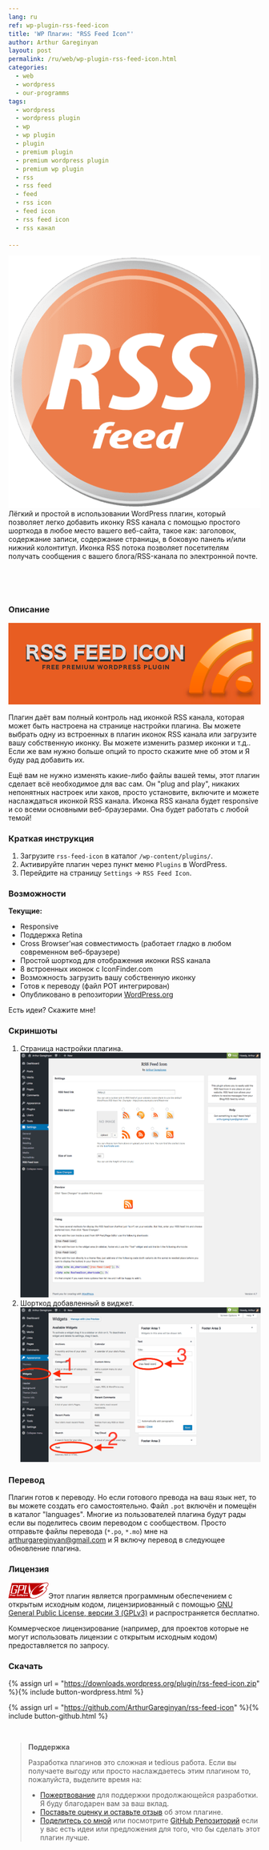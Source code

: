 ```yaml
---
lang: ru
ref: wp-plugin-rss-feed-icon
title: 'WP Плагин: "RSS Feed Icon"'
author: Arthur Gareginyan
layout: post
permalink: /ru/web/wp-plugin-rss-feed-icon.html
categories:
  - web
  - wordpress
  - our-programms
tags:
  - wordpress
  - wordpress plugin
  - wp
  - wp plugin
  - plugin
  - premium plugin
  - premium wordpress plugin
  - premium wp plugin
  - rss
  - rss feed
  - feed
  - rss icon
  - feed icon
  - rss feed icon
  - rss канал

---
```


![thumb](/images/projects/plugins/rss-feed-icon/icon.png)
Лёгкий и простой в использовании WordPress плагин, который позволяет легко добавить иконку RSS канала с помощью простого шорткода в любое место вашего веб-сайта, такое как: заголовок, содержание записи, содержание страницы, в боковую панель и/или нижний колонтитул. Иконка RSS потока позволяет посетителям получать сообщения с вашего блога/RSS-канала по электронной почте.


<br><br><br>

### Описание

![WP plugin "RSS Feed Icon" by Arthur Gareginyan](/images/projects/plugins/rss-feed-icon/banner.png)

Плагин даёт вам полный контроль над иконкой RSS канала, которая может быть настроена на странице настройки плагина. Вы можете выбрать одну из встроенных в плагин иконок RSS канала или загрузите вашу собственную иконку. Вы можете изменить размер иконки и т.д.. Если же вам нужно больше опций то просто скажите мне об этом и Я буду рад добавить их.

Ещё вам не нужно изменять какие-либо файлы вашей темы, этот плагин сделает всё необходимое для вас сам. Он "plug and play", никаких непонятных настроек или хаков, просто установите, включите и можете наслаждаться иконкой RSS канала. Иконка RSS канала будет responsive и со всеми основными веб-браузерами. Она будет работать с любой темой!


### Краткая инструкция

1. Загрузите `rss-feed-icon` в каталог `/wp-content/plugins/`.
2. Активируйте плагин через пункт меню `Plugins` в WordPress.
3. Перейдите на страницу `Settings` → `RSS Feed Icon`.


### Возможности

**Текущие:**

* Responsive
* Поддержка Retina
* Cross Browser'ная совместимость (работает гладко в любом современном веб-браузере)
* Простой шорткод для отображения иконки RSS канала
* 8 встроенных иконок с IconFinder.com
* Возможность загрузить вашу собственную иконку
* Готов к переводу (файл POT интегрирован)
* Опубликовано в репозитории [WordPress.org](http://wordpess.org/)

Есть идеи? Скажите мне!


### Скриншоты

1. Страница настройки плагина.
![WP plugin "RSS Feed Icon" by Arthur Gareginyan](/images/projects/plugins/rss-feed-icon/screenshot-1.png)
2. Шорткод добавленный в виджет.
![WP plugin "RSS Feed Icon" by Arthur Gareginyan](/images/projects/plugins/rss-feed-icon/screenshot-2.png)


### Перевод

Плагин готов к переводу. Но если готового превода на ваш язык нет, то вы можете создать его самостоятельно. Файл `.pot` включён и помещён в каталог "languages". Многие из пользователей плагина будут рады если вы поделитесь своим переводом с сообществом. Просто отправьте файлы перевода (`*.po`, `*.mo`) мне на arthurgareginyan@gmail.com и Я включу перевод в следующее обновление плагина.


### Лицензия

<img src="/images/gplv3.png" alt="gplv3" width="80" class="alignleft" style="border:none;" />Этот плагин является программным обеспечением с открытым исходным кодом, лицензириованный с помощью <a href="http://www.gnu.org/licenses/gpl-3.0.html" title="GPLv3" target="_blank">GNU General Public License, версии 3 (GPLv3)</a> и распространяется бесплатно.

Коммерческое лицензирование (например, для проектов которые не могут использовать лицензии с открытым исходным кодом) предоставляется по запросу.


### Скачать

{% assign url = "https://downloads.wordpress.org/plugin/rss-feed-icon.zip" %}{% include button-wordpress.html %}
    
{% assign url = "https://github.com/ArthurGareginyan/rss-feed-icon" %}{% include button-github.html %}


<br>

>**Поддержка**
>
>Разработка плагинов это сложная и tedious работа. Если вы получаете выгоду или просто наслаждаетесь этим плагином то, пожалуйста, выделите время на:
>
>* [Пожертвование](http://www.arthurgareginyan.com/donate.html) для поддержки продолжающейся разработки. Я буду благодарен вам за ваш вклад.
>* [Поставьте оценку и оставьте отзыв](https://wordpress.org/support/view/plugin-reviews/rss-feed-icon?rate=5#postform) об этом плагине.
>* [Поделитесь со мной](mailto:arthurgareginyan@gmail.com) или посмотрите [GitHub Репозиторий](https://github.com/ArthurGareginyan/rss-feed-icon) если у вас есть идеи или предложения для того, что бы сделать этот плагин лучше.
